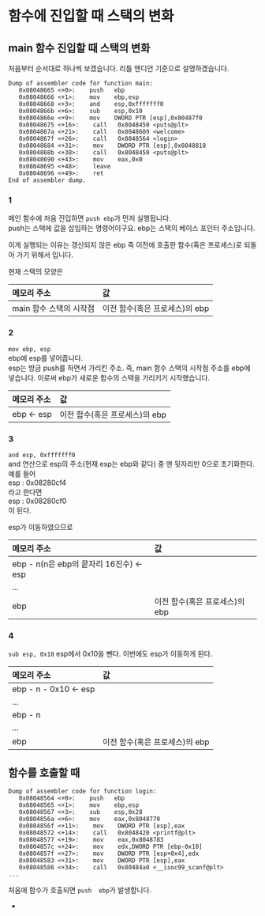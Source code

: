 # 함수에 진입할 때 스택의 변화

## main 함수 진입할 때 스택의 변화

처음부터 순서대로 하나씩 보겠습니다. 리틀 엔디언 기준으로 설명하겠습니다.

```
Dump of assembler code for function main:
   0x08048665 <+0>:    push   ebp
   0x08048666 <+1>:    mov    ebp,esp
   0x08048668 <+3>:    and    esp,0xfffffff0
   0x0804866b <+6>:    sub    esp,0x10
   0x0804866e <+9>:    mov    DWORD PTR [esp],0x80487f0
   0x08048675 <+16>:    call   0x8048450 <puts@plt>
   0x0804867a <+21>:    call   0x8048609 <welcome>
   0x0804867f <+26>:    call   0x8048564 <login>
   0x08048684 <+31>:    mov    DWORD PTR [esp],0x8048818
   0x0804868b <+38>:    call   0x8048450 <puts@plt>
   0x08048690 <+43>:    mov    eax,0x0
   0x08048695 <+48>:    leave  
   0x08048696 <+49>:    ret    
End of assembler dump.
```

### 1

메인 함수에 처음 진입하면 `push ebp`가 먼저 실행됩니다.  
push는 스택에 값을 삽입하는 명령어이구요. ebp는 스택의 베이스 포인터 주소입니다.

이게 실행되는 이유는 갱신되지 않은 ebp 즉 이전에 호출한 함수\(혹은 프로세스\)로 되돌아 가기 위해서 입니다.

현재 스택의 모양은

| 메모리 주소 | 값 |
| :--- | :--- |
| main 함수 스택의 시작점 | 이전 함수\(혹은 프로세스\)의 ebp |

### 2

`mov ebp, esp`  
ebp에 esp를 넣어줍니다.  
esp는 방금 push를 하면서 가리킨 주소. 즉, main 함수 스택의 시작점 주소를 ebp에 넣습니다. 이로써 ebp가 새로운 함수의 스택을 가리키기 시작했습니다.

| 메모리 주소 | 값 |
| :--- | :--- |
| ebp ← esp | 이전 함수\(혹은 프로세스\)의 ebp |

### 3

`and esp, 0xfffffff0`  
and 연산으로 esp의 주소(현재 esp는 ebp와 같다) 중 맨 뒷자리만 0으로 초기화한다.  
예를 들어  
    esp : 0x08280cf4  
라고 한다면  
    esp : 0x08280cf0  
이 된다.

esp가 이동하였으므로

| 메모리 주소 | 값 |
| :--- | :--- |
| ebp - n\(n은 ebp의 끝자리 16진수\) ← esp |  |
| ... |  |
| ebp  | 이전 함수\(혹은 프로세스\)의 ebp |

### 4

`sub esp, 0x10`
esp에서 0x10을 뺀다.
이번에도 esp가 이동하게 된다.

| 메모리 주소 | 값 |
| :--- | :--- |
| ebp - n - 0x10 ← esp |  |
| ... |  |
| ebp - n |  |
| ... |  |
| ebp  | 이전 함수\(혹은 프로세스\)의 ebp |



## 함수를 호출할 때

```
Dump of assembler code for function login:
   0x08048564 <+0>:    push   ebp
   0x08048565 <+1>:    mov    ebp,esp
   0x08048567 <+3>:    sub    esp,0x28
   0x0804856a <+6>:    mov    eax,0x8048770
   0x0804856f <+11>:    mov    DWORD PTR [esp],eax
   0x08048572 <+14>:    call   0x8048420 <printf@plt>
   0x08048577 <+19>:    mov    eax,0x8048783
   0x0804857c <+24>:    mov    edx,DWORD PTR [ebp-0x10]
   0x0804857f <+27>:    mov    DWORD PTR [esp+0x4],edx
   0x08048583 <+31>:    mov    DWORD PTR [esp],eax
   0x08048586 <+34>:    call   0x80484a0 <__isoc99_scanf@plt>
...
```

처음에 함수가 호출되면 `push  ebp`가 발생합니다.

* 


